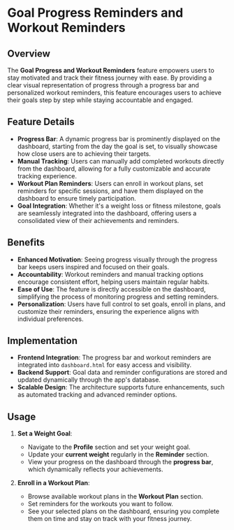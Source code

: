 # Goal Progress Reminders and Workout Reminders

## Overview
The **Goal Progress and Workout Reminders** feature empowers users to stay motivated and track their fitness journey with ease. By providing a clear visual representation of progress through a progress bar and personalized workout reminders, this feature encourages users to achieve their goals step by step while staying accountable and engaged.

## Feature Details
- **Progress Bar**: A dynamic progress bar is prominently displayed on the dashboard, starting from the day the goal is set, to visually showcase how close users are to achieving their targets.
- **Manual Tracking**: Users can manually add completed workouts directly from the dashboard, allowing for a fully customizable and accurate tracking experience.
- **Workout Plan Reminders**: Users can enroll in workout plans, set reminders for specific sessions, and have them displayed on the dashboard to ensure timely participation.
- **Goal Integration**: Whether it's a weight loss or fitness milestone, goals are seamlessly integrated into the dashboard, offering users a consolidated view of their achievements and reminders.

## Benefits
- **Enhanced Motivation**: Seeing progress visually through the progress bar keeps users inspired and focused on their goals.
- **Accountability**: Workout reminders and manual tracking options encourage consistent effort, helping users maintain regular habits.
- **Ease of Use**: The feature is directly accessible on the dashboard, simplifying the process of monitoring progress and setting reminders.
- **Personalization**: Users have full control to set goals, enroll in plans, and customize their reminders, ensuring the experience aligns with individual preferences.

## Implementation
- **Frontend Integration**: The progress bar and workout reminders are integrated into `dashboard.html` for easy access and visibility.
- **Backend Support**: Goal data and reminder configurations are stored and updated dynamically through the app's database.
- **Scalable Design**: The architecture supports future enhancements, such as automated tracking and advanced reminder options.

## Usage
1. **Set a Weight Goal**:
   - Navigate to the **Profile** section and set your weight goal.
   - Update your **current weight** regularly in the **Reminder** section.
   - View your progress on the dashboard through the **progress bar**, which dynamically reflects your achievements.

2. **Enroll in a Workout Plan**:
   - Browse available workout plans in the **Workout Plan** section.
   - Set reminders for the workouts you want to follow.
   - See your selected plans on the dashboard, ensuring you complete them on time and stay on track with your fitness journey.
